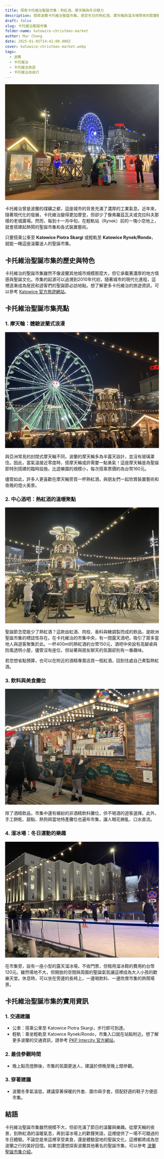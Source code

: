 ```yaml
---
title: 探索卡托維治聖誕市集｜熱紅酒、摩天輪與冬日魅力
description: 探索波蘭卡托維治聖誕市集，感受冬日的熱紅酒、摩天輪與溜冰場帶來的節慶魅力！了解交通資訊、飲食推薦及更多精彩活動，讓您的波蘭旅行更豐富多彩！
draft: false
slug: 卡托維治聖誕市集
folder-name: katowice-christmas-market
author: Mar Chang
date: 2025-01-05T14:41:00.000Z
cover: katowice-christmas-market.webp
tags:
  - 波蘭
  - 卡托維治
  - 卡托維治旅遊
  - 卡托維治自由行
---
```

![](katowice-christmas-market.webp)

卡托維治曾是波蘭的煤礦之都，這座城市的背景充滿了濃厚的工業氣息。近年來，隨著現代化的發展，卡托維治變得更加摩登，但卻少了像弗羅茲瓦夫或克拉科夫那樣的老城廣場。然而，每到十一月中旬，在輕軌站（Rynek）前的一塊小空地上，就會搭建起熱鬧的聖誕市集和各式裝置藝術。

只要搭乘公車至 **Katowice Piotra Skargi** 或輕軌至 **Katowice Rynek/Rondo**，就能一睹這座溫馨迷人的聖誕市集。

## 卡托維治聖誕市集的歷史與特色

卡托維治的聖誕市集雖然不像波蘭其他城市規模那麼大，但它承載著濃厚的地方情感與聖誕文化。市集的起源可以追溯到2010年代初，隨著城市的現代化進程，這裡逐漸成為居民和遊客們的聖誕節必訪地點。想了解更多卡托維治的旅遊資訊，可以參考 [Katowice 官方旅遊網站](https://www.katowice.eu)。

## 卡托維治聖誕市集亮點

### 1. 摩天輪：體驗波蘭式浪漫

![](katowice-christmas-market-ferry-wheel.webp)

與亞洲常見的封閉式摩天輪不同，波蘭的摩天輪多為半露天設計，並沒有玻璃罩住。因此，當氣溫接近零度時，搭摩天輪或許需要一點勇氣！這座摩天輪是為聖誕節特別搭建的臨時設施，比遊樂園的規模小，每次搭乘票價約為台幣160元。

儘管如此，許多人更喜歡在摩天輪旁買一杯熱紅酒，與朋友們一起欣賞裝置藝術和夜晚的燈火美景。

### 2. 中心酒吧：熱紅酒的溫暖聚點

![](katowice-christmas-market-ice-skating-rink.webp)

聖誕節怎麼能少了熱紅酒？這款由紅酒、肉桂、香料與糖調製而成的飲品，是歐洲聖誕市集的標誌性存在。在卡托維治的市集中央，有一間露天酒吧，吸引了眾多當地人與遊客聚集於此。一杯400ml的熱紅酒約台幣150元，酒吧中央設有高腳桌與防風透明小屋，儘管沒有座位，但站著與朋友聊天的氛圍卻別有一番趣味。

若您想省點預算，也可以在附近的酒精專賣店買一瓶紅酒，回到住處自己煮製熱紅酒。

### 3. 飲料與美食攤位

![](katowice-christmas-market-liquor-booth.webp)

除了酒精飲品，市集中還有繽紛的非酒精飲料攤位，供不喝酒的遊客選擇。此外，手工餅乾、甜點、熱狗與當地特產攤位也遍布市集，讓人眼花繚亂、口水直流。

### 4. 溜冰場：冬日運動的樂趣

![](katowice-christmas-market-center-pub.webp)

在市集旁，設有一座小型的露天溜冰場，不收門票，但租用溜冰鞋的費用約台幣120元。雖然場地不大，但開放的空間與周圍的聖誕氣氛讓這裡成為大人小孩的歡樂天堂。休息時，可以坐在旁邊的長椅上，一邊喝飲料、一邊欣賞市集的熱鬧場景。

## 卡托維治聖誕市集的實用資訊

### 1. 交通建議

* 公車：搭乘公車至 Katowice Piotra Skargi，步行即可到達。
* 輕軌：乘坐輕軌至 Katowice Rynek/Rondo，市集入口就在站點附近。想了解更多波蘭的交通資訊，請參考 [PKP Intercity 官方網站](https://www.intercity.pl)。

### 2. 最佳參觀時間

* 晚上點亮燈飾後，市集的氛圍更迷人，建議於傍晚至晚上間參觀。

### 3. 穿著建議

* 波蘭冬季氣溫低，建議穿著保暖的外套、圍巾與手套，搭配舒適的鞋子方便逛市集。

## 結語

卡托維治聖誕市集雖然規模不大，但卻充滿了節日的溫馨與樂趣。從摩天輪的夜景，到熱紅酒的溫暖氣息，再到溜冰場上的歡聲笑語，這裡提供了一場不可錯過的冬日體驗。不論您是來這裡享受美食，還是體驗當地的聖誕文化，這裡都將成為您波蘭之行的美好回憶。如果您還想探索波蘭其他著名的聖誕市集，可以參考 [波蘭聖誕市集介紹](https://www.europeanchristmasmarkets.com)。

